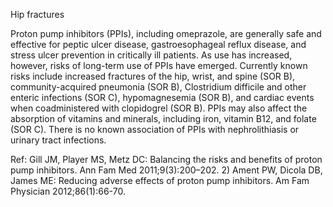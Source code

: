 Hip fractures

Proton pump inhibitors (PPIs), including omeprazole, are generally safe and effective for peptic ulcer
disease, gastroesophageal reflux disease, and stress ulcer prevention in critically ill patients. As use has
increased, however, risks of long-term use of PPIs have emerged. Currently known risks include increased
fractures of the hip, wrist, and spine (SOR B), community-acquired pneumonia (SOR B), Clostridium
difficile and other enteric infections (SOR C), hypomagnesemia (SOR B), and cardiac events when
coadministered with clopidogrel (SOR B). PPIs may also affect the absorption of vitamins and minerals,
including iron, vitamin B12, and folate (SOR C). There is no known association of PPIs with nephrolithiasis
or urinary tract infections.

Ref: Gill JM, Player MS, Metz DC: Balancing the risks and benefits of proton pump inhibitors. Ann Fam Med
2011;9(3):200–202. 2) Ament PW, Dicola DB, James ME: Reducing adverse effects of proton pump inhibitors. Am Fam
Physician 2012;86(1):66-70.